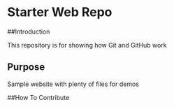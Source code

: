 # Starter Web Repo

##Introduction

This repository is for showing how Git and GitHub work

## Purpose

Sample website with plenty of files for demos

##How To Contribute